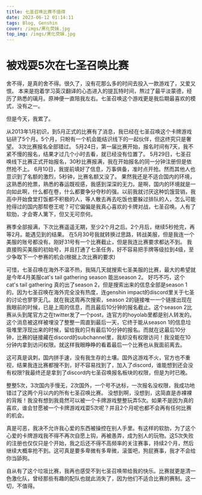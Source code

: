 ```yaml
---
title: 七圣召唤比赛不值得
date: 2023-06-12 01:14:11
tags: Blog, Genshin
cover: /imgs/黑化荧妹.jpg
top_img: /imgs/黑化荧妹.jpg
---
```


# 被戏耍5次在七圣召唤比赛
舍不得，是真的舍不得。很久了，没有花那么多的时间去投入一款游戏了，又爱又恨。
本来是抱着学习英汉翻译的心态进入的提瓦特时间，熬过了最平淡蒙德，经历了熟悉的璃月。原神便一直陪我左右。七圣召唤这个游戏更是我后期最喜欢的模式，没有之一。

但是今天，我累了。

从2013年1月初识，到5月正式的比赛有了消息，我已经在七圣召唤这个卡牌游戏钻研了5个月。5个月，只盼有一个机会能结识线下的一起伙伴，但这终究只是奢望。
3次比赛报名全部错过。
5月24日，第一届比赛开始，报名时间有7天，我不紧不慢的报名，结果才过几个小时去看，就已经没有位置了。
5月29日，七圣召唤线下比赛正式开始报名，30秒比赛报满，我在开始报名的同一分钟注册但是依然抢不上。
6月10日，我提前填好了信息，万事俱备，准时点开抢。然而其他人也意识到了名额的激烈，5秒钟，比赛名额又没了。
果然我还是不适合国内的环境，这熟悉的抢票，熟悉的春运既视感，我感到深深的无力。是啊，国内的环境就是一向如此啊，什么都在卷，什么都要争分夺秒的强。以前我就讨厌这种饥饿营销，我高中开始食堂打饭都不积极的人，等人散去再去吃饭也要躲过排队的人，怎么可能抢得过的国内那帮卷王呢？可它偏偏是我真心喜欢的卡牌对战，七圣召唤。人有了软肋，才会寄人篱下，但又无可奈何。

赛季全部报满，下次比赛遥遥无期，至少2个月之后。2个月后，继续5秒抢完，再等2月。能遇见到的结果。
在5月30号我就转换过思路，转战美服，但是我连一个美服的账号都没有。刚好31号有一个比赛截止，但是我连比赛要求都达不到。
我直接购买美服的初始号，并且打通了七圣任务，好不容易把手牌等级拉到4级，至少争取下一个参赛的机会(根据上次比赛的要求)

可惜，七圣召唤在海外不温不热，我隔几天就搜索七圣美服的比赛，最大的希望就是今年4月美服cat's tail gathering season 能出season 2。
好巧不巧，这个cat's tail gathering 真的出了season 2，但是搜索出来的信息全部是season 1的。因为七圣召唤在海外完全没有热度，连genshin impact的discord里关于七圣的讨论也寥寥无几。就在我这周再次搜索，season 2的链接唯一一个链接出现在我眼前的时候，已是上周的信息，而且最后10分钟的报名截止。这个season 2比赛从头到尾官方之在twitter发了一个post，连官方的hoyolab里都是别人转发的。这个消息被这样被埋没了整整一周直到最后一天，它终于能从season 1的信息垃圾堆里浮现出来的时候，留给我的只有最后10分钟的报名。而就在这最后10分钟，比赛的链接藏在discord的subchannel里，我却没有权限访问！我没能在10分钟内拿到访问权限。就这样我眼睁睁的看着最后一个比赛也从我面前离去。

这可真是讽刺，国内拼手速，没有我生存的土壤。国外这游戏不火，官方也不重视，结果我连比赛都搜不到，好不容易找到了，加入了discord，谁能想到还会没有权限?我最终还是拿到了discord内七圣召唤报名板块的权限，但是为时已晚。

整整5次，3次国内手慢无，2次国外，一个号不达标，一次报名没权限，我成功地错过了这两个月以内的所有七圣召唤比赛。
没想到啊，没想到，这简直是赤裸裸的背叛！我没有想到我竟然可以被一个卡牌游戏整整玩弄5次。如果不是因为真的喜欢，谁会甘愿被一个卡牌游戏戏耍5次呢？并且2个月呢也都不会再有任何比赛的机会。

真是可恶，我决不允许我心爱的东西被操控在别人手里。有这样的软肋，为了这个心爱的卡牌游戏我不得不再次自愿上钩，再被愚弄，成为别人的玩物。这5次失败的注册也仅仅只是个开始，我之后还不得不高频率的关注赛事，持续2个月，然后继续大概率抢不到。这可真是要多卑微有多卑微，滚蛋吧，狗屁赛事，我才不会给你当舔狗。

自从有了这个垃圾比赛，我再也感受不到七圣召唤带给我的快乐。比赛就更是清一色激化队，曾经那些有趣的配队也就此消失了，因为他们不适合比赛的赛制。这一切，不值得。